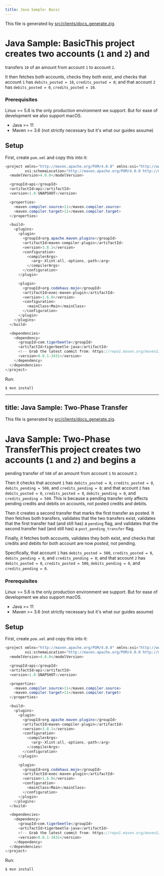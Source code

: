 ```yaml
---
title: Java Sample: Basic
---
```


This file is generated by
[src/clients/docs_generate.zig](/src/clients/docs_generate.zig).
# Java Sample: BasicThis project creates two accounts (`1` and `2`) and
transfers `10` of an amount from account `1` to
account `2`.

It then fetches both accounts, checks they both exist, and
checks that account `1` has `debits_posted = 10`,
`credits_posted = 0`; and that account `2` has `debits_posted
= 0`, `credits_posted = 10`.

### Prerequisites

Linux >= 5.6 is the only production environment we
support. But for ease of development we also support macOS.
* Java >= 11
* Maven >= 3.6 (not strictly necessary but it's what our guides assume)

## Setup

First, create `pom.xml` and copy this into it:

```java
<project xmlns="http://maven.apache.org/POM/4.0.0" xmlns:xsi="http://www.w3.org/2001/XMLSchema-instance"
         xsi:schemaLocation="http://maven.apache.org/POM/4.0.0 http://maven.apache.org/xsd/maven-4.0.0.xsd">
  <modelVersion>4.0.0</modelVersion>

  <groupId>api</groupId>
  <artifactId>api</artifactId>
  <version>1.0-SNAPSHOT</version>

  <properties>
    <maven.compiler.source>11</maven.compiler.source>
    <maven.compiler.target>11</maven.compiler.target>
  </properties>

  <build>
    <plugins>
      <plugin>
        <groupId>org.apache.maven.plugins</groupId>
        <artifactId>maven-compiler-plugin</artifactId>
        <version>3.8.1</version>
        <configuration>
          <compilerArgs>
            <arg>-Xlint:all,-options,-path</arg>
          </compilerArgs>
        </configuration>
      </plugin>

      <plugin>
        <groupId>org.codehaus.mojo</groupId>
        <artifactId>exec-maven-plugin</artifactId>
        <version>1.6.0</version>
        <configuration>
          <mainClass>Main</mainClass>
        </configuration>
      </plugin>
    </plugins>
  </build>

  <dependencies>
    <dependency>
      <groupId>com.tigerbeetle</groupId>
      <artifactId>tigerbeetle-java</artifactId>
      <!-- Grab the latest commit from: https://repo1.maven.org/maven2/com/tigerbeetle/tigerbeetle-java/maven-metadata.xml -->
      <version>0.0.1-3431</version>
    </dependency>
  </dependencies>
</project> 
```

Run:

```console
$ mvn install
```

---
title: Java Sample: Two-Phase Transfer
---

This file is generated by
[src/clients/docs_generate.zig](/src/clients/docs_generate.zig).
# Java Sample: Two-Phase TransferThis project creates two accounts (`1` and `2`) and begins a
pending transfer of `500` of an amount from account `1` to
account `2`.

Then it checks that account `1` has `debits_posted = 0`,
`credits_posted = 0`, `debits_pending = 500`, and
`credits_pending = 0`; and that account `2` has
`debits_posted = 0`, `credits_posted = 0`, `debits_pending =
0`, and `credits_pending = 500`. This is because a pending
transfer only affects pending credits and debits on accounts,
not posted credits and debits.

Then it creates a second transfer that marks the first
transfer as posted. It then fetches both transfers, validates
that the two transfers exist, validates that the first
transfer had (and still has) a `pending` flag, and validates
that the second transfer had (and still has) a
`post_pending_transfer` flag.

Finally, it fetches both accounts, validates they both exist,
and checks that credits and debits for both account are now
*posted*, not pending.

Specifically, that account `1` has `debits_posted = 500`,
`credits_posted = 0`, `debits_pending = 0`, and
`credits_pending = 0`; and that account `2` has
`debits_posted = 0`, `credits_posted = 500`, `debits_pending =
0`, and `credits_pending = 0`.

### Prerequisites

Linux >= 5.6 is the only production environment we
support. But for ease of development we also support macOS.
* Java >= 11
* Maven >= 3.6 (not strictly necessary but it's what our guides assume)

## Setup

First, create `pom.xml` and copy this into it:

```java
<project xmlns="http://maven.apache.org/POM/4.0.0" xmlns:xsi="http://www.w3.org/2001/XMLSchema-instance"
         xsi:schemaLocation="http://maven.apache.org/POM/4.0.0 http://maven.apache.org/xsd/maven-4.0.0.xsd">
  <modelVersion>4.0.0</modelVersion>

  <groupId>api</groupId>
  <artifactId>api</artifactId>
  <version>1.0-SNAPSHOT</version>

  <properties>
    <maven.compiler.source>11</maven.compiler.source>
    <maven.compiler.target>11</maven.compiler.target>
  </properties>

  <build>
    <plugins>
      <plugin>
        <groupId>org.apache.maven.plugins</groupId>
        <artifactId>maven-compiler-plugin</artifactId>
        <version>3.8.1</version>
        <configuration>
          <compilerArgs>
            <arg>-Xlint:all,-options,-path</arg>
          </compilerArgs>
        </configuration>
      </plugin>

      <plugin>
        <groupId>org.codehaus.mojo</groupId>
        <artifactId>exec-maven-plugin</artifactId>
        <version>1.6.0</version>
        <configuration>
          <mainClass>Main</mainClass>
        </configuration>
      </plugin>
    </plugins>
  </build>

  <dependencies>
    <dependency>
      <groupId>com.tigerbeetle</groupId>
      <artifactId>tigerbeetle-java</artifactId>
      <!-- Grab the latest commit from: https://repo1.maven.org/maven2/com/tigerbeetle/tigerbeetle-java/maven-metadata.xml -->
      <version>0.0.1-3431</version>
    </dependency>
  </dependencies>
</project> 
```

Run:

```console
$ mvn install
```

